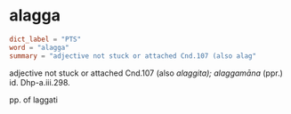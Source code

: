 # alagga

``` toml
dict_label = "PTS"
word = "alagga"
summary = "adjective not stuck or attached Cnd.107 (also alag"
```

adjective not stuck or attached Cnd.107 (also *alaggita); alaggamāna* (ppr.) id. Dhp\-a.iii.298.

pp. of laggati

